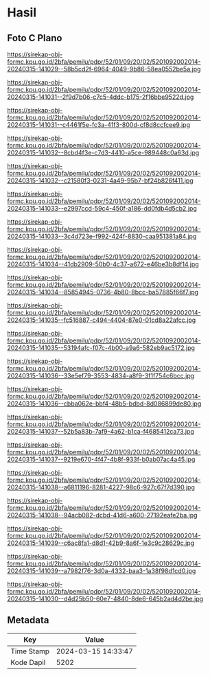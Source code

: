# Hasil

## Foto C Plano

https://sirekap-obj-formc.kpu.go.id/2bfa/pemilu/pdpr/52/01/09/20/02/5201092002014-20240315-141029--58b5cd2f-6964-4049-9b86-58ea0552be5a.jpg

https://sirekap-obj-formc.kpu.go.id/2bfa/pemilu/pdpr/52/01/09/20/02/5201092002014-20240315-141031--2f9d7b06-c7c5-4ddc-b175-2f16bbe9522d.jpg

https://sirekap-obj-formc.kpu.go.id/2bfa/pemilu/pdpr/52/01/09/20/02/5201092002014-20240315-141031--c4461f5e-fc3a-41f3-800d-cf8d8ccfcee9.jpg

https://sirekap-obj-formc.kpu.go.id/2bfa/pemilu/pdpr/52/01/09/20/02/5201092002014-20240315-141032--8cbd4f3e-c7d3-4410-a5ce-989448c0a63d.jpg

https://sirekap-obj-formc.kpu.go.id/2bfa/pemilu/pdpr/52/01/09/20/02/5201092002014-20240315-141032--c21580f3-0231-4a49-95b7-bf24b826f411.jpg

https://sirekap-obj-formc.kpu.go.id/2bfa/pemilu/pdpr/52/01/09/20/02/5201092002014-20240315-141033--e2997ccd-59c4-450f-a186-dd0fdb4d5cb2.jpg

https://sirekap-obj-formc.kpu.go.id/2bfa/pemilu/pdpr/52/01/09/20/02/5201092002014-20240315-141033--3c4d723e-f992-424f-8830-caa951381a84.jpg

https://sirekap-obj-formc.kpu.go.id/2bfa/pemilu/pdpr/52/01/09/20/02/5201092002014-20240315-141034--41db2909-50b0-4c37-a672-e46be3b8df14.jpg

https://sirekap-obj-formc.kpu.go.id/2bfa/pemilu/pdpr/52/01/09/20/02/5201092002014-20240315-141034--85854945-0736-4b80-8bcc-ba57885f66f7.jpg

https://sirekap-obj-formc.kpu.go.id/2bfa/pemilu/pdpr/52/01/09/20/02/5201092002014-20240315-141035--fc516887-c494-4404-87e0-01cd8a22afcc.jpg

https://sirekap-obj-formc.kpu.go.id/2bfa/pemilu/pdpr/52/01/09/20/02/5201092002014-20240315-141035--53194afc-f07c-4b00-a9a6-582eb9ac5172.jpg

https://sirekap-obj-formc.kpu.go.id/2bfa/pemilu/pdpr/52/01/09/20/02/5201092002014-20240315-141036--33e5ef79-3553-4834-a8f9-3f1f754c6bcc.jpg

https://sirekap-obj-formc.kpu.go.id/2bfa/pemilu/pdpr/52/01/09/20/02/5201092002014-20240315-141036--cbba062e-bbf4-48b5-bdbd-8d086899de80.jpg

https://sirekap-obj-formc.kpu.go.id/2bfa/pemilu/pdpr/52/01/09/20/02/5201092002014-20240315-141037--52b5a83b-7af9-4a62-b1ca-f4685412ca73.jpg

https://sirekap-obj-formc.kpu.go.id/2bfa/pemilu/pdpr/52/01/09/20/02/5201092002014-20240315-141037--9219e670-4f47-4b8f-933f-b0ab07ac4a45.jpg

https://sirekap-obj-formc.kpu.go.id/2bfa/pemilu/pdpr/52/01/09/20/02/5201092002014-20240315-141038--a6811196-8281-4227-98c6-927c67f7d390.jpg

https://sirekap-obj-formc.kpu.go.id/2bfa/pemilu/pdpr/52/01/09/20/02/5201092002014-20240315-141038--94acb082-dcbd-41d6-a600-27192eafe2ba.jpg

https://sirekap-obj-formc.kpu.go.id/2bfa/pemilu/pdpr/52/01/09/20/02/5201092002014-20240315-141039--c6ac8fa1-d8d1-42b9-8a6f-1e3c9c28629c.jpg

https://sirekap-obj-formc.kpu.go.id/2bfa/pemilu/pdpr/52/01/09/20/02/5201092002014-20240315-141039--a7982f76-3d0a-4332-baa3-1a38f98d1cd0.jpg

https://sirekap-obj-formc.kpu.go.id/2bfa/pemilu/pdpr/52/01/09/20/02/5201092002014-20240315-141030--d4d25b50-60e7-4840-8de6-645b2ad4d2be.jpg


## Metadata

| Key        | Value               |
| ---------- | ------------------- |
| Time Stamp | 2024-03-15 14:33:47 |
| Kode Dapil | 5202                |



